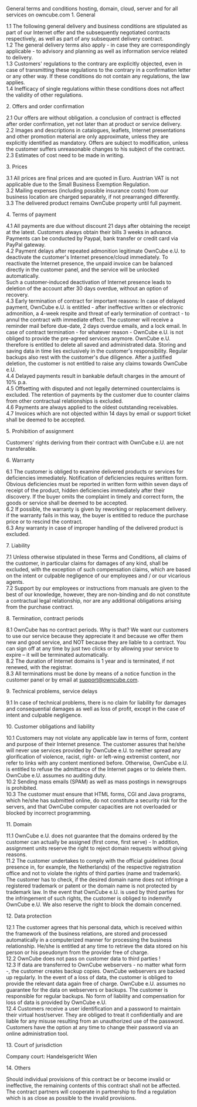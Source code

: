General terms and conditions hosting, domain, cloud, server and for all services on owncube.com 1. General

1.1 The following general delivery and business conditions are stipulated as part of our Internet offer and the subsequently negotiated contracts respectively, as well as part of any subsequent delivery contract.  
1.2 The general delivery terms also apply - in case they are correspondingly applicable - to advisory and planning as well as information service related to delivery.  
1.3 Customers' regulations to the contrary are explicitly objected, even in case of transmitting these regulations to the contrary in a confirmation letter or any other way. If these conditions do not contain any regulations, the law applies.  
1.4 Inefficacy of single regulations within these conditions does not affect the validity of other regulations.

2\. Offers and order confirmation

2.1 Our offers are without obligation. a conclusion of contract is effected after order confirmation, yet not later than at product or service delivery.  
2.2 Images and descriptions in catalogues, leaflets, Internet presentations and other promotion material are only approximate, unless they are explicitly identified as mandatory. Offers are subject to modification, unless the customer suffers unreasonable changes to his subject of the contract.  
2.3 Estimates of cost need to be made in writing.

3\. Prices

3.1 All prices are final prices and are quoted in Euro. Austrian VAT is not applicable due to the Small Business Exemption Regulation.  
3.2 Mailing expenses (including possible insurance costs) from our business location are charged separately, if not prearranged differently.  
3.3 The delivered product remains OwnCube property until full payment.

4\. Terms of payment

4.1 All payments are due without discount 21 days after obtaining the receipt at the latest. Customers always obtain their bills 3 weeks in advance. Payments can be conducted by Paypal, bank transfer or credit card via PayPal gateway.  
4.2 Payment delays after repeated admonition legitimate OwnCube e.U. to deactivate the customer's Internet presence/cloud immediately. To reactivate the Internet presence, the unpaid invoice can be balanced directly in the customer panel, and the service will be unlocked automatically.  
Such a customer-induced deactivation of Internet presence leads to deletion of the account after 30 days overdue, without an option of recovery.  
4.3 Early termination of contract for important reasons: In case of delayed payment, OwnCube e.U. is entitled - after ineffective written or electronic admonition, a 4-week respite and threat of early termination of contract - to annul the contract with immediate effect. The customer will receive a reminder mail before due-date, 2 days overdue emails, and a lock email. In case of contract termination - for whatever reason - OwnCube e.U. is not obliged to provide the pre-agreed services anymore. OwnCube e.U. therefore is entitled to delete all saved and administrated data. Storing and saving data in time lies exclusively in the customer's responsibility. Regular backups also rest with the customer's due diligence. After a justified deletion, the customer is not entitled to raise any claims towards OwnCube e.U.  
4.4 Delayed payments result in bankable default charges in the amount of 10% p.a.  
4.5 Offsetting with disputed and not legally determined counterclaims is excluded. The retention of payments by the customer due to counter claims from other contractual relationships is excluded.  
4.6 Payments are always applied to the oldest outstanding receivables.  
4.7 Invoices which are not objected within 14 days by email or support ticket shall be deemed to be accepted.

5\. Prohibition of assignment

Customers' rights deriving from their contract with OwnCube e.U. are not transferable.

6\. Warranty

6.1 The customer is obliged to examine delivered products or services for deficiencies immediately. Notification of deficiencies requires written form. Obvious deficiencies must be reported in written form within seven days of receipt of the product, hidden deficiencies immediately after their discovery. If the buyer omits the complaint in timely and correct form, the goods or service shall be deemed to be accepted.  
6.2 If possible, the warranty is given by reworking or replacement delivery. if the warranty fails in this way, the buyer is entitled to reduce the purchase price or to rescind the contract.  
6.3 Any warranty in case of improper handling of the delivered product is excluded.

7\. Liability

7.1 Unless otherwise stipulated in these Terms and Conditions, all claims of the customer, in particular claims for damages of any kind, shall be excluded, with the exception of such compensation claims, which are based on the intent or culpable negligence of our employees and / or our vicarious agents.  
7.2 Support by our employees or instructions from manuals are given to the best of our knowledge, however, they are non-binding and do not constitute a contractual legal relationship, nor are any additional obligations arising from the purchase contract.

8\. Termination, contract periods

8.1 OwnCube has no contract periods. Why is that? We want our customers to use our service because they appreciate it and because we offer them new and good service, and NOT because they are liable to a contract. You can sign off at any time by just two clicks or by allowing your service to expire – it will be terminated automatically.  
8.2 The duration of Internet domains is 1 year and is terminated, if not renewed, with the registrar.  
8.3 All terminations must be done by means of a notice function in the customer panel or by email at support@owncube.com.

9\. Technical problems, service delays

9.1 In case of technical problems, there is no claim for liability for damages and consequential damages as well as loss of profit, except in the case of intent and culpable negligence.

10\. Customer obligations and liability

10.1 Customers may not violate any applicable law in terms of form, content and purpose of their Internet presence. The customer assures that he/she will never use services provided by OwnCube e.U. to neither spread any glorification of violence, racist, right- or left-wing extremist content, nor refer to links with any content mentioned before. Otherwise, OwnCube e.U. is entitled to refuse the admittance of the Internet pages or to delete them. OwnCube e.U. assumes no auditing duty.  
10.2 Sending mass emails (SPAM) as well as mass postings in newsgroups is prohibited.  
10.3 The customer must ensure that HTML forms, CGI and Java programs, which he/she has submitted online, do not constitute a security risk for the servers, and that OwnCube computer capacities are not overloaded or blocked by incorrect programming.

11\. Domain

11.1 OwnCube e.U. does not guarantee that the domains ordered by the customer can actually be assigned (first come, first serve) - In addition, assignment units reserve the right to reject domain requests without giving reasons.  
11.2 The customer undertakes to comply with the official guidelines (local presence in, for example, the Netherlands) of the respective registration office and not to violate the rights of third parties (name and trademark). The customer has to check, if the desired domain name does not infringe a registered trademark or patent or the domain name is not protected by trademark law. In the event that OwnCube e.U. is used by third parties for the infringement of such rights, the customer is obliged to indemnify OwnCube e.U. We also reserve the right to block the domain concerned.

12\. Data protection

12.1 The customer agrees that his personal data, which is received within the framework of the business relations, are stored and processed automatically in a computerized manner for processing the business relationship. He/she is entitled at any time to retrieve the data stored on his person or his pseudonym from the provider free of charge.  
12.2 OwnCube does not pass on customer data to third parties !  
12.3 If data are transferred to OwnCube webservers - no matter what form -, the customer creates backup copies. OwnCube webservers are backed up regularly. In the event of a loss of data, the customer is obliged to provide the relevant data again free of charge. OwnCube e.U. assumes no guarantee for the data on webservers or backups. The customer is responsible for regular backups. No form of liability and compensation for loss of data is provided by OwnCube e.U.  
12.4 Customers receive a user identification and a password to maintain their virtual host/server. They are obliged to treat it confidentially and are liable for any misuse resulting from an unauthorized use of the password. Customers have the option at any time to change their password via an online administration tool.  

13\. Court of jurisdiction

Company court: Handelsgericht Wien

14\. Others

Should individual provisions of this contract be or become invalid or ineffective, the remaining contents of this contract shall not be affected. The contract partners will cooperate in partnership to find a regulation which is as close as possible to the invalid provisions.